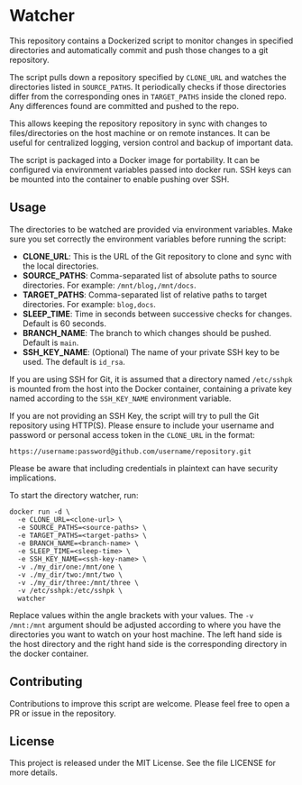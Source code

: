 # Watcher

This repository contains a Dockerized script to monitor changes in specified directories and automatically commit and push those changes to a git repository.

The script pulls down a repository specified by `CLONE_URL` and watches the directories listed in `SOURCE_PATHS`. It periodically checks if those directories differ from the corresponding ones in `TARGET_PATHS` inside the cloned repo. Any differences found are committed and pushed to the repo.

This allows keeping the repository repository in sync with changes to files/directories on the host machine or on remote instances. It can be useful for centralized logging, version control and backup of important data.

The script is packaged into a Docker image for portability. It can be configured via environment variables passed into docker run. SSH keys can be mounted into the container to enable pushing over SSH.

## Usage

The directories to be watched are provided via environment variables. Make sure you set correctly the environment variables before running the script:

- **CLONE_URL**: This is the URL of the Git repository to clone and sync with the local directories.
- **SOURCE_PATHS**: Comma-separated list of absolute paths to source directories. For example: `/mnt/blog,/mnt/docs`.
- **TARGET_PATHS**: Comma-separated list of relative paths to target directories. For example: `blog,docs`.
- **SLEEP_TIME**: Time in seconds between successive checks for changes. Default is 60 seconds.
- **BRANCH_NAME**: The branch to which changes should be pushed. Default is `main`.
- **SSH_KEY_NAME**: (Optional) The name of your private SSH key to be used. The default is `id_rsa`. 

If you are using SSH for Git, it is assumed that a directory named `/etc/sshpk` is mounted from the host into the Docker container, containing a private key named according to the `SSH_KEY_NAME` environment variable.

If you are not providing an SSH Key, the script will try to pull the Git repository using HTTP(S). Please ensure to include your username and password or personal access token in the `CLONE_URL` in the format: 
```
https://username:password@github.com/username/repository.git
```
Please be aware that including credentials in plaintext can have security implications. 

To start the directory watcher, run:

```
docker run -d \
  -e CLONE_URL=<clone-url> \
  -e SOURCE_PATHS=<source-paths> \
  -e TARGET_PATHS=<target-paths> \
  -e BRANCH_NAME=<branch-name> \
  -e SLEEP_TIME=<sleep-time> \
  -e SSH_KEY_NAME=<ssh-key-name> \
  -v ./my_dir/one:/mnt/one \
  -v ./my_dir/two:/mnt/two \
  -v ./my_dir/three:/mnt/three \
  -v /etc/sshpk:/etc/sshpk \
  watcher
```

Replace values within the angle brackets with your values. The `-v /mnt:/mnt` argument should be adjusted according to where you have the directories you want to watch on your host machine. The left hand side is the host directory and the right hand side is the corresponding directory in the docker container.

## Contributing

Contributions to improve this script are welcome. Please feel free to open a PR or issue in the repository.

## License

This project is released under the MIT License. See the file LICENSE for more details.